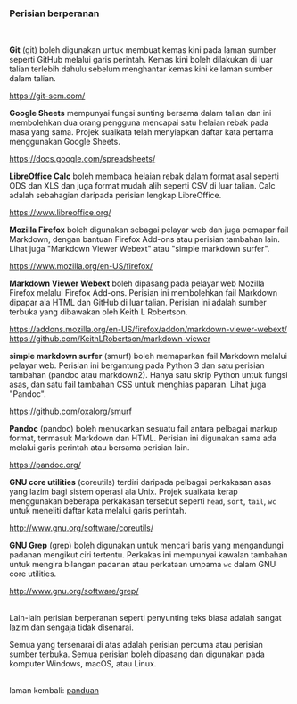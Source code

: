 ---
---

### Perisian berperanan
&ensp;  

**Git** (git) boleh digunakan untuk membuat kemas kini pada
laman sumber seperti GitHub melalui garis perintah. Kemas
kini boleh dilakukan di luar talian terlebih dahulu sebelum
menghantar kemas kini ke laman sumber dalam talian.

https://git-scm.com/

**Google Sheets** mempunyai fungsi sunting bersama dalam
talian dan ini membolehkan dua orang pengguna mencapai satu
helaian rebak pada masa yang sama. Projek suaikata telah
menyiapkan daftar kata pertama menggunakan Google Sheets.

https://docs.google.com/spreadsheets/

**LibreOffice Calc** boleh membaca helaian rebak dalam
format asal seperti ODS dan XLS dan juga format mudah alih
seperti CSV di luar talian. Calc adalah sebahagian daripada
perisian lengkap LibreOffice.

https://www.libreoffice.org/

**Mozilla Firefox** boleh digunakan sebagai pelayar web
dan juga pemapar fail Markdown, dengan bantuan Firefox
Add-ons atau perisian tambahan lain. Lihat juga "Markdown
Viewer Webext" atau "simple markdown surfer".

https://www.mozilla.org/en-US/firefox/

**Markdown Viewer Webext** boleh dipasang pada pelayar
web Mozilla Firefox melalui Firefox Add-ons. Perisian ini
membolehkan fail Markdown dipapar ala HTML dan GitHub di
luar talian. Perisian ini adalah sumber terbuka yang
dibawakan oleh Keith L Robertson.

https://addons.mozilla.org/en-US/firefox/addon/markdown-viewer-webext/  
https://github.com/KeithLRobertson/markdown-viewer  

**simple markdown surfer** (smurf) boleh memaparkan fail
Markdown melalui pelayar web. Perisian ini bergantung pada
Python 3 dan satu perisian tambahan (pandoc atau markdown2).
Hanya satu skrip Python untuk fungsi asas, dan satu fail
tambahan CSS untuk menghias paparan. Lihat juga "Pandoc".

https://github.com/oxalorg/smurf

**Pandoc** (pandoc) boleh menukarkan sesuatu fail antara
pelbagai markup format, termasuk Markdown dan HTML. Perisian
ini digunakan sama ada melalui garis perintah atau bersama
perisian lain.

https://pandoc.org/

**GNU core utilities** (coreutils) terdiri daripada pelbagai
perkakasan asas yang lazim bagi sistem operasi ala Unix.
Projek suaikata kerap menggunakan beberapa perkakasan
tersebut seperti `head`, `sort`, `tail`, `wc` untuk meneliti
daftar kata melalui garis perintah.

http://www.gnu.org/software/coreutils/

**GNU Grep** (grep) boleh digunakan untuk mencari baris yang
mengandungi padanan mengikut ciri tertentu. Perkakas ini
mempunyai kawalan tambahan untuk mengira bilangan padanan
atau perkataan umpama `wc` dalam GNU core utilities.

http://www.gnu.org/software/grep/

&emsp;  
Lain-lain perisian berperanan seperti penyunting teks biasa
adalah sangat lazim dan sengaja tidak disenarai.

Semua yang tersenarai di atas adalah perisian percuma atau
perisian sumber terbuka. Semua perisian boleh dipasang dan
digunakan pada komputer Windows, macOS, atau Linux.

&emsp;  
laman kembali: [panduan][0]

  [0]: ../index.md
